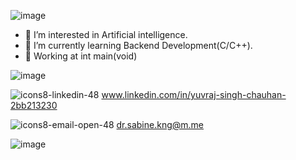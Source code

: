 ![image](https://user-images.githubusercontent.com/96158726/152914620-223c5fa5-6d75-45d1-9b64-35a6b9e83171.png)

- 👀 I’m interested in Artificial intelligence.
- 🌱 I’m currently learning Backend Development(C/C++).
- 🏬 Working at int main(void)

![image](https://user-images.githubusercontent.com/96158726/152917936-ee394ffd-6c83-49ac-97be-4dcdeed8373d.png)

![icons8-linkedin-48](https://user-images.githubusercontent.com/96158726/152918741-9bfc6021-3272-4136-a4b7-ba80b8e2b84b.png)
www.linkedin.com/in/yuvraj-singh-chauhan-2bb213230

![icons8-email-open-48](https://user-images.githubusercontent.com/96158726/152918636-1ebf9dfa-1129-4c3a-86e3-600a255d97da.png)
dr.sabine.kng@m.me

![image](https://user-images.githubusercontent.com/96158726/152919684-33a1a2da-6cb1-4a81-9136-de31c548d6a9.png)

<!---
Sabine91/Sabine91 is a ✨ special ✨ repository because its `README.md` (this file) appears on your GitHub profile.
You can click the Preview link to take a look at your changes.
--->
